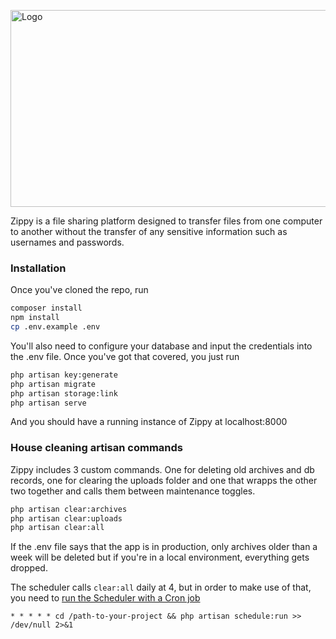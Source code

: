 <a href="https://makeazip.com"><img src="https://makeazip.com/small.jpg" alt="Logo" style="max-width:100%;" width="600" height="315"></a>

Zippy is a file sharing platform designed to transfer files from one computer to
another without the transfer of any sensitive information such as usernames and
passwords.

### Installation

Once you've cloned the repo, run

```bash
composer install
npm install
cp .env.example .env
```
You'll also need to configure your database and input the credentials into the
.env file. Once you've got that covered, you just run

```bash
php artisan key:generate
php artisan migrate
php artisan storage:link
php artisan serve
```

And you should have a running instance of Zippy at localhost:8000

### House cleaning artisan commands

Zippy includes 3 custom commands. One for deleting old archives and db records,
one for clearing the uploads folder and one that wrapps the other two together
and calls them between maintenance toggles.

```bash
php artisan clear:archives
php artisan clear:uploads
php artisan clear:all
```

If the .env file says that the app is in production, only archives older than a
week will be deleted but if you're in a local environment, everything gets
dropped.

The scheduler calls `clear:all` daily at 4, but in order to make use of that,
you need to [run the Scheduler with a Cron
job](https://laravel.com/docs/10.x/scheduling#running-the-scheduler)

```
* * * * * cd /path-to-your-project && php artisan schedule:run >> /dev/null 2>&1
```
